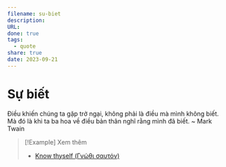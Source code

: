 ```yaml
---
filename: su-biet
description: 
URL: 
done: true
tags:
  - quote
share: true
date: 2023-09-21
---
```


# Sự biết
Điều khiến chúng ta gặp trở ngại, không phải là điều mà mình không biết. Mà đó là khi ta ba hoa về điều bản thân nghĩ rằng mình đã biết. ~ Mark Twain



> [!Example] Xem thêm
> - [Know thyself (Γνώθι σαυτόν)](./know-thyself.md)